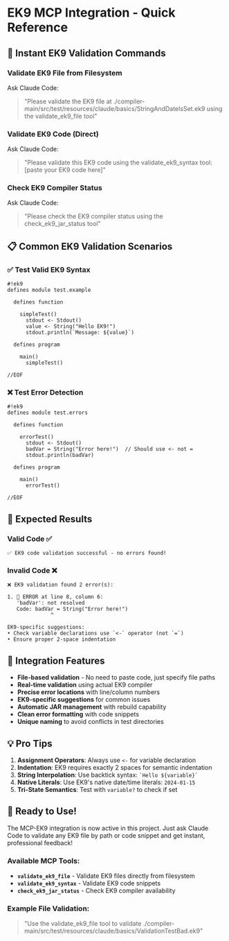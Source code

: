 # EK9 MCP Integration - Quick Reference

## 🚀 **Instant EK9 Validation Commands**

### **Validate EK9 File from Filesystem**
Ask Claude Code:
> "Please validate the EK9 file at ./compiler-main/src/test/resources/claude/basics/StringAndDateIsSet.ek9 using the validate_ek9_file tool"

### **Validate EK9 Code (Direct)**
Ask Claude Code:
> "Please validate this EK9 code using the validate_ek9_syntax tool: [paste your EK9 code here]"

### **Check EK9 Compiler Status**
Ask Claude Code:
> "Please check the EK9 compiler status using the check_ek9_jar_status tool"

## 📋 **Common EK9 Validation Scenarios**

### **✅ Test Valid EK9 Syntax**
```ek9
#!ek9
defines module test.example

  defines function
    
    simpleTest()
      stdout <- Stdout()
      value <- String("Hello EK9!")
      stdout.println(`Message: ${value}`)

  defines program
    
    main()
      simpleTest()

//EOF
```

### **❌ Test Error Detection**
```ek9
#!ek9
defines module test.errors

  defines function
    
    errorTest()
      stdout <- Stdout()
      badVar = String("Error here!")  // Should use <- not =
      stdout.println(badVar)

  defines program
    
    main()
      errorTest()

//EOF
```

## 🎯 **Expected Results**

### **Valid Code ✅**
```
✅ EK9 code validation successful - no errors found!
```

### **Invalid Code ❌**
```
❌ EK9 validation found 2 error(s):

1. 🔴 ERROR at line 8, column 6:
   'badVar': not resolved
   Code: badVar = String("Error here!")
              ^

EK9-specific suggestions:
• Check variable declarations use `<-` operator (not `=`)
• Ensure proper 2-space indentation
```

## 🔧 **Integration Features**

- **File-based validation** - No need to paste code, just specify file paths
- **Real-time validation** using actual EK9 compiler
- **Precise error locations** with line/column numbers
- **EK9-specific suggestions** for common issues
- **Automatic JAR management** with rebuild capability
- **Clean error formatting** with code snippets
- **Unique naming** to avoid conflicts in test directories

## 💡 **Pro Tips**

1. **Assignment Operators**: Always use `<-` for variable declaration
2. **Indentation**: EK9 requires exactly 2 spaces for semantic indentation
3. **String Interpolation**: Use backtick syntax: `` `Hello ${variable}` ``
4. **Native Literals**: Use EK9's native date/time literals: `2024-01-15`
5. **Tri-State Semantics**: Test with `variable?` to check if set

## 🚀 **Ready to Use!**

The MCP-EK9 integration is now active in this project. Just ask Claude Code to validate any EK9 file by path or code snippet and get instant, professional feedback!

### **Available MCP Tools:**
- **`validate_ek9_file`** - Validate EK9 files directly from filesystem
- **`validate_ek9_syntax`** - Validate EK9 code snippets  
- **`check_ek9_jar_status`** - Check EK9 compiler availability

### **Example File Validation:**
> "Use the validate_ek9_file tool to validate ./compiler-main/src/test/resources/claude/basics/ValidationTestBad.ek9"